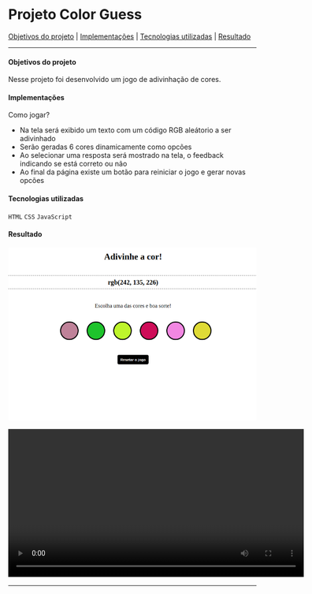 # Projeto Color Guess

[Objetivos do projeto](#objetivos-do-projeto) | [Implementações](#implementações) | [Tecnologias utilizadas](#tecnologias-utilizadas) | [Resultado](#resultado)

---

#### Objetivos do projeto

Nesse projeto foi desenvolvido um jogo de adivinhação de cores.

#### Implementações

Como jogar?

- Na tela será exibido um texto com um código RGB aleátorio a ser adivinhado
- Serão geradas 6 cores dinamicamente como opcões
- Ao selecionar uma resposta será mostrado na tela, o feedback indicando se está correto ou não
- Ao final da página existe um botão para reiniciar o jogo e gerar novas opcões

#### Tecnologias utilizadas

`HTML`
`CSS`
`JavaScript`

#### Resultado

![resultado](result.png)

<video width="600" controls>
    <source src="resultado-project-color-guess.mp4"type="video/mp4">
    Seu navegador não suporta a tag de vídeo.
</video>

---
